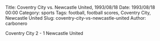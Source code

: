 Title: Coventry City vs. Newcastle United, 1993/08/18
Date: 1993/08/18 00:00
Category: sports
Tags: football, football scores, Coventry City, Newcastle United
Slug: coventry-city-vs-newcastle-united
Author: carbonero


Coventry City 2 - 1 Newcastle United

